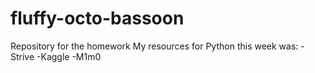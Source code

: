 # fluffy-octo-bassoon
Repository for the homework
My resources for Python this week was:
-Strive
-Kaggle
-M1m0
